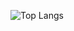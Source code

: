 ![Top Langs](https://github-readme-stats.vercel.app/api/top-langs/?username=Eagle57f&layout=compact&title_color=246bce&text_color=ffffff&bg_color=0a47e0&hide_border=true)

